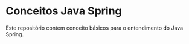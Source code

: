 # Conceitos Java Spring

Este repositório contem conceito básicos para o entendimento do Java Spring.
